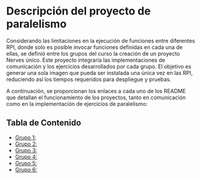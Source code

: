 # Descripción del proyecto de paralelismo

Considerando las limitaciones en la ejecución de funciones entre diferentes RPI, donde solo es posible invocar funciones definidas en cada una de ellas, se definió entre los grupos del curso la creación de un proyecto Nerves único. Este proyecto integraría las implementaciones de comunicación y los ejercicios desarrollados por cada grupo. El objetivo es generar una sola imagen que pueda ser instalada una única vez en las RPI, reduciendo así los tiempos requeridos para despliegue y pruebas.

A continuación, se proporcionan los enlaces a cada uno de los README que detallan el funcionamiento de los proyectos, tanto en comunicación como en la implementación de ejercicios de paralelismo:

## Tabla de Contenido 
- [Grupo 1:](#Grupo-1)
- [Grupo 2:](#Grupo-2)
- [Grupo 3:](#Grupo-3)
- [Grupo 4:](#Grupo-4)
- [Grupo 5:](#Grupo-5)
- [Grupo 6:](#Grupo-6)
